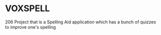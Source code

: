 # VOXSPELL
206 Project that is a Spelling Aid application which has a bunch of quizzes to improve one's spelling
